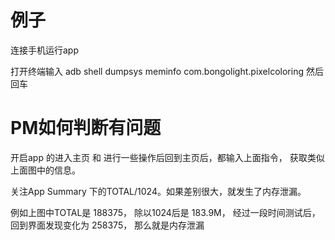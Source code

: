 # 例子
连接手机运行app

打开终端输入 adb shell dumpsys meminfo com.bongolight.pixelcoloring  然后回车


# PM如何判断有问题

开启app 的进入主页 和 进行一些操作后回到主页后，都输入上面指令， 获取类似上面图中的信息。

关注App Summary 下的TOTAL/1024。如果差别很大，就发生了内存泄漏。

例如上图中TOTAL是 188375， 除以1024后是 183.9M，  经过一段时间测试后，回到界面发现变化为 258375， 那么就是内存泄漏

